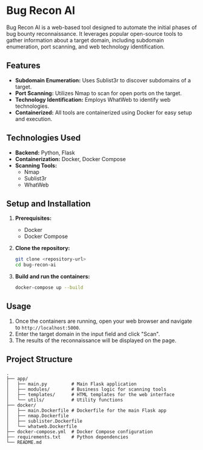 # Bug Recon AI

Bug Recon AI is a web-based tool designed to automate the initial phases of bug bounty reconnaissance. It leverages popular open-source tools to gather information about a target domain, including subdomain enumeration, port scanning, and web technology identification.

## Features

- **Subdomain Enumeration:** Uses Sublist3r to discover subdomains of a target.
- **Port Scanning:** Utilizes Nmap to scan for open ports on the target.
- **Technology Identification:** Employs WhatWeb to identify web technologies.
- **Containerized:** All tools are containerized using Docker for easy setup and execution.

## Technologies Used

- **Backend:** Python, Flask
- **Containerization:** Docker, Docker Compose
- **Scanning Tools:**
  - Nmap
  - Sublist3r
  - WhatWeb

## Setup and Installation

1.  **Prerequisites:**

    - Docker
    - Docker Compose

2.  **Clone the repository:**

    ```bash
    git clone <repository-url>
    cd bug-recon-ai
    ```

3.  **Build and run the containers:**
    ```bash
    docker-compose up --build
    ```

## Usage

1.  Once the containers are running, open your web browser and navigate to `http://localhost:5000`.
2.  Enter the target domain in the input field and click "Scan".
3.  The results of the reconnaissance will be displayed on the page.

## Project Structure

```
.
├── app/
│   ├── main.py         # Main Flask application
│   ├── modules/        # Business logic for scanning tools
│   ├── templates/      # HTML templates for the web interface
│   └── utils/          # Utility functions
├── docker/
│   ├── main.Dockerfile # Dockerfile for the main Flask app
│   ├── nmap.Dockerfile
│   ├── sublister.Dockerfile
│   └── whatweb.Dockerfile
├── docker-compose.yml  # Docker Compose configuration
├── requirements.txt    # Python dependencies
└── README.md
```
